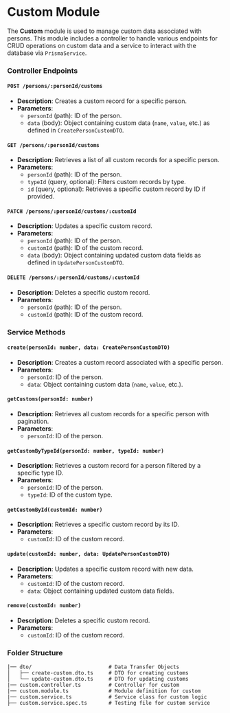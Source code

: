 # Custom Module

The **Custom** module is used to manage custom data associated with persons. This module includes a controller to handle various endpoints for CRUD operations on custom data and a service to interact with the database via `PrismaService`.

### Controller Endpoints

#### `POST /persons/:personId/customs`

- **Description**: Creates a custom record for a specific person.
- **Parameters**:
  - `personId` (path): ID of the person.
  - `data` (body): Object containing custom data (`name`, `value`, etc.) as defined in `CreatePersonCustomDTO`.

#### `GET /persons/:personId/customs`

- **Description**: Retrieves a list of all custom records for a specific person.
- **Parameters**:
  - `personId` (path): ID of the person.
  - `typeId` (query, optional): Filters custom records by type.
  - `id` (query, optional): Retrieves a specific custom record by ID if provided.

#### `PATCH /persons/:personId/customs/:customId`

- **Description**: Updates a specific custom record.
- **Parameters**:
  - `personId` (path): ID of the person.
  - `customId` (path): ID of the custom record.
  - `data` (body): Object containing updated custom data fields as defined in `UpdatePersonCustomDTO`.

#### `DELETE /persons/:personId/customs/:customId`

- **Description**: Deletes a specific custom record.
- **Parameters**:
  - `personId` (path): ID of the person.
  - `customId` (path): ID of the custom record.

### Service Methods

#### `create(personId: number, data: CreatePersonCustomDTO)`

- **Description**: Creates a custom record associated with a specific person.
- **Parameters**:
  - `personId`: ID of the person.
  - `data`: Object containing custom data (`name`, `value`, etc.).

#### `getCustoms(personId: number)`

- **Description**: Retrieves all custom records for a specific person with pagination.
- **Parameters**:
  - `personId`: ID of the person.

#### `getCustomByTypeId(personId: number, typeId: number)`

- **Description**: Retrieves a custom record for a person filtered by a specific type ID.
- **Parameters**:
  - `personId`: ID of the person.
  - `typeId`: ID of the custom type.

#### `getCustomById(customId: number)`

- **Description**: Retrieves a specific custom record by its ID.
- **Parameters**:
  - `customId`: ID of the custom record.

#### `update(customId: number, data: UpdatePersonCustomDTO)`

- **Description**: Updates a specific custom record with new data.
- **Parameters**:
  - `customId`: ID of the custom record.
  - `data`: Object containing updated custom data fields.

#### `remove(customId: number)`

- **Description**: Deletes a specific custom record.
- **Parameters**:
  - `customId`: ID of the custom record.

### Folder Structure

```plaintext
|── dto/                         # Data Transfer Objects
│   ├── create-custom.dto.ts     # DTO for creating customs
│   └── update-custom.dto.ts     # DTO for updating customs
|── custom.controller.ts         # Controller for custom
|── custom.module.ts             # Module definition for custom
|── custom.service.ts            # Service class for custom logic
├── custom.service.spec.ts       # Testing file for custom service
```
